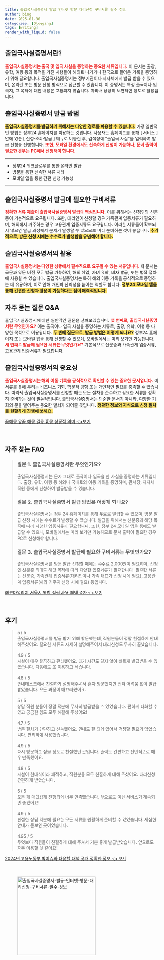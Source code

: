 ```yaml
---
title: 출입국사실증명서 발급 인터넷 방문 대리신청 구비서류 필수 정보
author: bing
date: 2025-01-30
categories: [Blogging]
tags: [writing]
render_with_liquid: false
---
```



<h2 id='출입국사실증명서_정의'>출입국사실증명서란?</h2>

<p><b><span style="color: #ee2323;">출입국사실증명서는 출국 및 입국 사실을 증명하는 중요한 서류입니다.</span></b> 이 문서는 출장, 유학, 여행 등의 목적을 가진 사람들이 해외로 나가거나 한국으로 들어온 기록을 증명하기 위해 필요합니다. 출입국사실증명서는 정부기관이나 지자체에서 발급 받을 수 있으며, 온라인 또는 방문 신청 방식으로 접근할 수 있습니다. 이 증명서는 특정 출국지나 입국지, 그 목적에 대한 내용은 포함되지 않습니다. 따라서 상당히 보편적인 용도로 활용됩니다.</p>

<h2 id='발급방법_온라인_및_방문'>출입국사실증명서 발급 방법</h2>

<p><b><span style="background-color: #ffe066;">출입국사실증명서를 발급하기 위해서는 다양한 경로를 이용할 수 있습니다.</span></b> 가장 일반적인 방법은 정부24 홈페이지를 이용하는 것입니다. 사용자는 홈페이드를 통해 [ 서비스 ]안에 있는 [ 신청·조회·발급 ] 메뉴로 이동한 후, 검색창에 “출입국 사실”을 입력하여 발급 신청을 진행합니다. <b><span style="color: #ee2323;">또한, 모바일 환경에서도 신속하게 신청이 가능하나, 문서 출력이 필요한 경우는 PC에서 신청해야 합니다.</span></b></p>

<hr />

<ul>
    <li>정부24 워크플로우를 통한 온라인 발급</li>
    <li>방문을 통한 신속한 서류 처리</li>
    <li>모바일 앱을 통한 간편 신청 가능성</li>
</ul>

<hr />

<h2 id='발급에_필요한_서류'>출입국사실증명서 발급에 필요한 구비서류</h2>

<p><b><span style="color: #ee2323;">정확한 서류 제출이 출입국사실증명서 발급의 핵심입니다.</span></b> 이를 위해서는 신청인의 신분증이 기본적으로 요구됩니다. 또한, 대리인이 신청할 경우 가족관계 입증서류가 필요하며, 해외에서 거주하는 경우 고용관계 입증서류도 요구됩니다. 이러한 서류들이 확보되지 않으면 발급 과정에서 문제가 발생할 수 있으므로 미리 준비하는 것이 좋습니다. <b><span style="background-color: #ffe066;">추가적으로, 방문 신청 시에는 수수료가 발생함을 유념해야 합니다.</span></b></p>

<h2 id='출입국사실증명서_활용'>출입국사실증명서의 활용</h2>

<p><b><span style="color: #ee2323;">출입국사실증명서는 다양한 상황에서 필수적으로 요구될 수 있는 서류입니다.</span></b> 이 문서는 국문과 영문 버전 모두 발급 가능하여, 해외 취업, 자녀 유학, 비자 발급, 또는 법적 절차에 사용될 수 있습니다. 출입국사실증명서는 특히 해외 이동 기록을 공식적으로 증명하는 데 유용하며, 이로 인해 개인의 신뢰성을 높이는 역할도 합니다. <b><span style="background-color: #ffe066;">정부24 모바일 앱을 통해 간편한 신청과 활용이 가능하다는 점이 매력적입니다.</span></b></p>

<h2 id='자주_묻는_질문'>자주 묻는 질문 Q&A</h2>

<p>출입국사실증명서에 대한 일반적인 질문을 살펴보겠습니다. <b><span style="color: #ee2323;">첫 번째로, 출입국사실증명서란 무엇인가요?</span></b> 이는 출국이나 입국 사실을 증명하는 서류로, 출장, 유학, 여행 등 다양한 목적으로 이용됩니다. <b><span style="background-color: #ffe066;">두 번째 질문으로, 발급 방법은 어떻게 되나요?</span></b> 정부24 홈페이지 또는 모바일 앱을 통해 신청할 수 있으며, 모바일에서는 미리 보기만 가능합니다. <b><span style="color: #ee2323;">세 번째로 발급에 필요한 서류는 무엇인가요?</span></b> 기본적으로 신분증과 가족관계 입증서류, 고용관계 입증서류가 필요합니다.</p>

<h2 id='마무리'>출입국사실증명서의 중요성</h2>

<p><b><span style="color: #ee2323;">출입국사실증명서는 해외 이동 기록을 공식적으로 확인할 수 있는 중요한 문서입니다.</span></b> 이 서류를 통해 우리는 비즈니스 기회, 학문적 경험 또는 개인적인 필요를 충족할 수 있습니다. 따라서 출입국사실증명서를 신청할 때는 모든 절차를 준수하고 필요한 서류를 정확히 준비하는 것이 필수적입니다. 출입국사실증명서는 단순한 문서가 아니라, 다양한 기회의 문을 열어주는 중요한 열쇠가 되어줄 것입니다. <b><span style="background-color: #ffe066;">정확한 정보와 지식으로 신청 절차를 원활하게 진행해 보세요.</span></b></p>


<p><a class="click-button" title="꿈해몽 양꿈 해몽 길몽 흉몽 상징적 의미" href="https://blackassets.github.io/posts/%EA%BF%88%ED%95%B4%EB%AA%BD-%EC%96%91%EA%BF%88-%ED%95%B4%EB%AA%BD-%EA%B8%B8%EB%AA%BD-%ED%9D%89%EB%AA%BD-%EC%83%81%EC%A7%95%EC%A0%81-%EC%9D%98%EB%AF%B8/" rel="dofollow">꿈해몽 양꿈 해몽 길몽 흉몽 상징적 의미 👈 보기</a></p><br>
<h2 id='자주_찾는_FAQ'>자주 찾는 FAQ</h2>
<div itemscope="" itemtype="https://schema.org/FAQPage"> 
<blockquote> 
<div itemscope="" itemprop="mainEntity" itemtype="https://schema.org/Question"> 
<h3 itemprop="name">질문 1. 출입국사실증명서란 무엇인가요?</h3> 
<div itemscope="" itemprop="acceptedAnswer" itemtype="https://schema.org/Answer"> 
<span itemprop="text"> 
<p>출입국사실증명서는 문자 그대로 출국이나 입국을 한 사실을 증명하는 서류입니다. 출장, 유학, 여행 등 해외나 국내로의 이동 기록을 증명하며, 관서장, 지자체 직원 등에게 신청하여 발급받을 수 있습니다.</p> 
</span> 
</div> 
</div> 

<div itemscope="" itemprop="mainEntity" itemtype="https://schema.org/Question"> 
<h3 itemprop="name">질문 2. 출입국사실증명서 발급 방법은 어떻게 되나요?</h3> 
<div itemscope="" itemprop="acceptedAnswer" itemtype="https://schema.org/Answer"> 
<span itemprop="text"> 
<p>출입국사실증명서는 정부 24 홈페이지를 통해 무료로 발급할 수 있으며, 방문 발급 신청 시에는 수수료가 발생할 수 있습니다. 발급을 위해서는 신분증과 해당 목적에 따라 다양한 입증서류가 필요합니다. 또한, 정부 24 모바일 앱을 통해도 발급할 수 있으나, 모바일에서는 미리 보기만 가능하므로 문서 출력이 필요한 경우 PC로 신청해야 합니다.</p> 
</span> 
</div> 
</div> 

<div itemscope="" itemprop="mainEntity" itemtype="https://schema.org/Question"> 
<h3 itemprop="name">질문 3. 출입국사실증명서 발급에 필요한 구비서류는 무엇인가요?</h3> 
<div itemscope="" itemprop="acceptedAnswer" itemtype="https://schema.org/Answer"> 
<span itemprop="text"> 
<p>출입국사실증명서를 방문 발급 신청할 때에는 수수료 2,000원이 필요하며, 신청인 신분증 외에도 해당 목적에 따라 다양한 입증서류가 필요합니다. 필요한 서류는 신분증, 가족관계 입증서류(대리인이나 가족 대표가 신청 시에 필요), 고용관계 입증서류(해외 거주자 신청 시에 필요) 등입니다.</p> 
</span> 
</div> 
</div> 
</blockquote> 
</div>
<p><a class="click-button" title="에코마일리지 서울시 통합 적립 사용 혜택 증가" href="https://blackassets.github.io/posts/%EC%97%90%EC%BD%94%EB%A7%88%EC%9D%BC%EB%A6%AC%EC%A7%80-%EC%84%9C%EC%9A%B8%EC%8B%9C-%ED%86%B5%ED%95%A9-%EC%A0%81%EB%A6%BD-%EC%82%AC%EC%9A%A9-%ED%98%9C%ED%83%9D-%EC%A6%9D%EA%B0%80/" rel="dofollow">에코마일리지 서울시 통합 적립 사용 혜택 증가 👈 보기</a></p><br>
<h2 id='후기'>후기</h2>
<div itemscope itemtype="https://schema.org/Product">
  <blockquote>
  <div itemprop="review" itemscope itemtype="https://schema.org/Review">
      <div itemprop="reviewRating" itemscope itemtype="https://schema.org/Rating"> <span itemprop="ratingValue">5</span> / <span itemprop="bestRating">5</span> </div>
      <span itemprop="reviewBody">출입국사실증명서를 발급 받기 위해 방문했는데, 직원분들이 정말 친절하게 안내해주셨어요. 필요한 서류도 자세히 설명해주어서 대리신청도 무사히 끝났습니다.</span>
  </div>
  <br>
  <div itemprop="review" itemscope itemtype="https://schema.org/Review">
      <div itemprop="reviewRating" itemscope itemtype="https://schema.org/Rating"> <span itemprop="ratingValue">4.9</span> / <span itemprop="bestRating">5</span> </div>
      <span itemprop="reviewBody">시설이 매우 깔끔하고 편리했어요. 대기 시간도 길지 않아 빠르게 발급받을 수 있었습니다. 다음에도 또 이용하고 싶습니다.</span>
  </div>
  <br>
  <div itemprop="review" itemscope itemtype="https://schema.org/Review">
      <div itemprop="reviewRating" itemscope itemtype="https://schema.org/Rating"> <span itemprop="ratingValue">4.8</span> / <span itemprop="bestRating">5</span> </div>
      <span itemprop="reviewBody">안내데스크에서 친절하게 설명해주셔서 혼자 방문했지만 전혀 어려움 없이 발급 받았습니다. 모든 과정이 매끄러웠어요.</span>
  </div>
  <br>
  <div itemprop="review" itemscope itemtype="https://schema.org/Review">
      <div itemprop="reviewRating" itemscope itemtype="https://schema.org/Rating"> <span itemprop="ratingValue">5</span> / <span itemprop="bestRating">5</span> </div>
      <span itemprop="reviewBody">상담 직원 분들이 정말 덕분에 무사히 발급받을 수 있었습니다. 편하게 대화할 수 있고 궁금한 점도 모두 해결해 주셨어요!</span>
  </div>
  <br>
  <div itemprop="review" itemscope itemtype="https://schema.org/Review">
      <div itemprop="reviewRating" itemscope itemtype="https://schema.org/Rating"> <span itemprop="ratingValue">4.7</span> / <span itemprop="bestRating">5</span> </div>
      <span itemprop="reviewBody">방문 절차가 간단하고 신속했어요. 안내도 잘 되어 있어서 걱정할 필요가 없었습니다. 편리하게 사용했습니다.</span>
  </div>
  <br>
  <div itemprop="review" itemscope itemtype="https://schema.org/Review">
      <div itemprop="reviewRating" itemscope itemtype="https://schema.org/Rating"> <span itemprop="ratingValue">4.9</span> / <span itemprop="bestRating">5</span> </div>
      <span itemprop="reviewBody">다시 방문하고 싶을 정도로 친절했던 곳입니다. 출력도 간편하고 전반적으로 매우 만족했어요.</span>
  </div>
  <br>
  <div itemprop="review" itemscope itemtype="https://schema.org/Review">
      <div itemprop="reviewRating" itemscope itemtype="https://schema.org/Rating"> <span itemprop="ratingValue">4.8</span> / <span itemprop="bestRating">5</span> </div>
      <span itemprop="reviewBody">시설이 현대식이라 쾌적하고, 직원분들 모두 친절하게 대해 주셨어요. 대리신청 간편하게 받았습니다.</span>
  </div>
  <br>
  <div itemprop="review" itemscope itemtype="https://schema.org/Review">
      <div itemprop="reviewRating" itemscope itemtype="https://schema.org/Rating"> <span itemprop="ratingValue">5</span> / <span itemprop="bestRating">5</span> </div>
      <span itemprop="reviewBody">모든 게 매끄럽게 진행되어 너무 만족했습니다. 앞으로도 이런 서비스가 계속되면 좋겠어요!</span>
  </div>
  <br>
  <div itemprop="review" itemscope itemtype="https://schema.org/Review">
      <div itemprop="reviewRating" itemscope itemtype="https://schema.org/Rating"> <span itemprop="ratingValue">4.9</span> / <span itemprop="bestRating">5</span> </div>
      <span itemprop="reviewBody">친절한 상담 덕분에 필요한 모든 서류를 원활하게 준비할 수 있었습니다. 세심한 안내가 돋보인 곳이었습니다.</span>
  </div>
  <br>
  <div itemprop="review" itemscope itemtype="https://schema.org/Review">
      <div itemprop="reviewRating" itemscope itemtype="https://schema.org/Rating"> <span itemprop="ratingValue">4.95</span> / <span itemprop="bestRating">5</span> </div>
      <span itemprop="reviewBody">무엇보다 직원들이 친절하게 대해 주셔서 기분 좋게 발급받았습니다. 앞으로도 자주 이용할 것 같아요!</span>
  </div>
  </blockquote>
</div>
<p><a class="click-button" title="2024년 고용노동부 빅이슈와 대응할 대책 공개 정확한 정보" href="https://blackassets.github.io/posts/2024%EB%85%84-%EA%B3%A0%EC%9A%A9%EB%85%B8%EB%8F%99%EB%B6%80-%EB%B9%85%EC%9D%B4%EC%8A%88%EC%99%80-%EB%8C%80%EC%9D%91%ED%95%A0-%EB%8C%80%EC%B1%85-%EA%B3%B5%EA%B0%9C-%EC%A0%95%ED%99%95%ED%95%9C-%EC%A0%95%EB%B3%B4/" rel="dofollow">2024년 고용노동부 빅이슈와 대응할 대책 공개 정확한 정보 👈 보기</a></p><br>
<figure class="image"><img src="https://blackassets.github.io/assets/img/thumbnail/출입국사실증명서-발급-인터넷-방문-대리신청-구비서류-필수-정보.webp" alt="출입국사실증명서-발급-인터넷-방문-대리신청-구비서류-필수-정보" width="256" height="256"></figure>